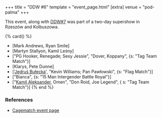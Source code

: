 +++
title = "DDW #6"
template = "event_page.html"
[extra]
venue = "pod-palma"
+++

This event, along with [DDW#7](@/e/2012-03-10-ddw-7.md) was part of a two-day supershow in Rzeszów and Kolbuszowa.

{% card() %}
- [Mark Andrews, Ryan Smile]
- [Martyn Stallyon, Kamil Leśny]
- ["PG Hooker, Renegade; Sexy Jessie", "Dover, Koppany", {s: "Tag Team Match"}]
- [Klarys, Pete Dunne]
- ['[Jędruś Bułecka](@/w/jedrus-bulecka.md)', "Kevin Williams; Pan Pawłowski", {s: "Flag
      Match"}]
- ["Bianca", {s: "15 Man Intergender Battle Royal"}]
- ["[Kamil Aleksander](@/w/kamil-aleksander.md), Omen", "Don Roid, Joe Legend", {
    s: "Tag Team Match"}]
{% end %}

### References

* [Cagematch event page](https://www.cagematch.net/?id=1&nr=76760)
